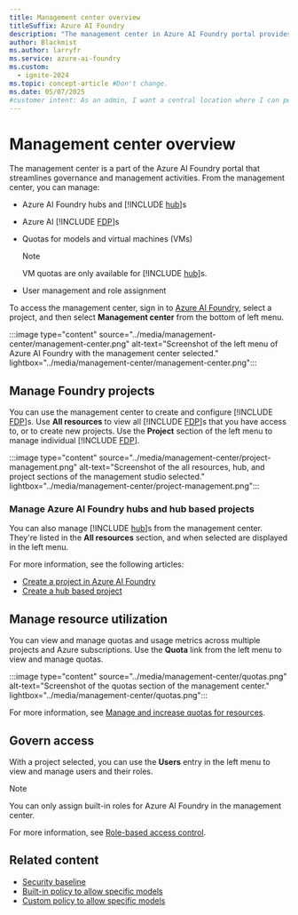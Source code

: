```yaml
---
title: Management center overview
titleSuffix: Azure AI Foundry
description: "The management center in Azure AI Foundry portal provides a centralized hub for governance and management activities."
author: Blackmist
ms.author: larryfr
ms.service: azure-ai-foundry
ms.custom:
  - ignite-2024
ms.topic: concept-article #Don't change.
ms.date: 05/07/2025
#customer intent: As an admin, I want a central location where I can perform governance and management activities.
---
```


# Management center overview

The management center is a part of the Azure AI Foundry portal that streamlines governance and management activities. From the management center, you can manage:

- Azure AI Foundry hubs and [!INCLUDE [hub](../includes/hub-project-name.md)]s
- Azure AI [!INCLUDE [FDP](../includes/fdp-project-name.md)]s
- Quotas for models and virtual machines (VMs)

    > [!NOTE]
    > VM quotas are only available for [!INCLUDE [hub](../includes/hub-project-name.md)]s.

- User management and role assignment

To access the management center, sign in to [Azure AI Foundry](https://ai.azure.com/?cid=learnDocs), select a project, and then select **Management center** from the bottom of left menu.

:::image type="content" source="../media/management-center/management-center.png" alt-text="Screenshot of the left menu of Azure AI Foundry with the management center selected." lightbox="../media/management-center/management-center.png":::

## Manage Foundry projects

You can use the management center to create and configure [!INCLUDE [FDP](../includes/fdp-project-name.md)]s. Use __All resources__ to view all [!INCLUDE [FDP](../includes/fdp-project-name.md)]s that you have access to, or to create new projects. Use the __Project__ section of the left menu to manage individual [!INCLUDE [FDP](../includes/fdp-project-name.md)].

:::image type="content" source="../media/management-center/project-management.png" alt-text="Screenshot of the all resources, hub, and project sections of the management studio selected." lightbox="../media/management-center/project-management.png":::

### Manage Azure AI Foundry hubs and hub based projects

You can also manage [!INCLUDE [hub](../includes/hub-project-name.md)]s from the management center. They're listed in the __All resources__ section, and when selected are displayed in the left menu.

For more information, see the following articles:

- [Create a project in Azure AI Foundry](../how-to/create-projects.md?pivots=fdp-project)
- [Create a hub based project](../how-to/create-projects.md?pivots=hub-project)

## Manage resource utilization

You can view and manage quotas and usage metrics across multiple projects and Azure subscriptions. Use the __Quota__ link from the left menu to view and manage quotas.

:::image type="content" source="../media/management-center/quotas.png" alt-text="Screenshot of the quotas section of the management center." lightbox="../media/management-center/quotas.png":::

For more information, see [Manage and increase quotas for resources](../how-to/quota.md).

## Govern access

With a project selected, you can use the __Users__ entry in the left menu to view and manage users and their roles.

> [!NOTE]
> You can only assign built-in roles for Azure AI Foundry in the management center.

For more information, see [Role-based access control](rbac-azure-ai-foundry.md#assigning-roles-in-azure-ai-foundry-portal).

## Related content

- [Security baseline](/security/benchmark/azure/baselines/azure-ai-studio-security-baseline)
- [Built-in policy to allow specific models](../how-to/built-in-policy-model-deployment.md)
- [Custom policy to allow specific models](../model-inference/how-to/configure-deployment-policies.md)
